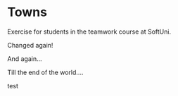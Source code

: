 # Towns
Exercise for students in the teamwork course at SoftUni.



Changed again!

And again...



Till the end of the world....


test

